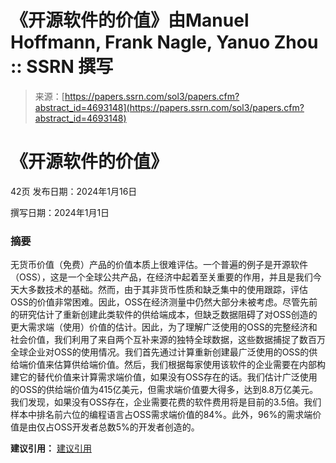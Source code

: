 <!--yml

category: 未分类

date: 2024-05-27 14:48:32

-->

# 《开源软件的价值》由Manuel Hoffmann, Frank Nagle, Yanuo Zhou :: SSRN 撰写

> 来源：[https://papers.ssrn.com/sol3/papers.cfm?abstract_id=4693148](https://papers.ssrn.com/sol3/papers.cfm?abstract_id=4693148)

# 《开源软件的价值》

42页 发布日期：2024年1月16日

撰写日期：2024年1月1日

### 摘要

无货币价值（免费）产品的价值本质上很难评估。一个普遍的例子是开源软件（OSS），这是一个全球公共产品，在经济中起着至关重要的作用，并且是我们今天大多数技术的基础。然而，由于其非货币性质和缺乏集中的使用跟踪，评估OSS的价值非常困难。因此，OSS在经济测量中仍然大部分未被考虑。尽管先前的研究估计了重新创建此类软件的供给端成本，但缺乏数据阻碍了对OSS创造的更大需求端（使用）价值的估计。因此，为了理解广泛使用的OSS的完整经济和社会价值，我们利用了来自两个互补来源的独特全球数据，这些数据捕捉了数百万全球企业对OSS的使用情况。我们首先通过计算重新创建最广泛使用的OSS的供给端价值来估算供给端价值。然后，我们根据每家使用该软件的企业需要在内部构建它的替代价值来计算需求端价值，如果没有OSS存在的话。我们估计广泛使用的OSS的供给端价值为415亿美元，但需求端价值要大得多，达到8.8万亿美元。我们发现，如果没有OSS存在，企业需要花费的软件费用将是目前的3.5倍。我们样本中排名前六位的编程语言占OSS需求端价值的84%。此外，96%的需求端价值是由仅占OSS开发者总数5%的开发者创造的。

**建议引用：** [建议引用](#)

*[](#)*
